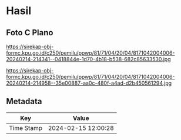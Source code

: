 # Hasil

## Foto C Plano

https://sirekap-obj-formc.kpu.go.id/c250/pemilu/ppwp/81/71/04/20/04/8171042004006-20240214-214341--0418844e-1d70-4b18-b538-682c85633530.jpg

https://sirekap-obj-formc.kpu.go.id/c250/pemilu/ppwp/81/71/04/20/04/8171042004006-20240214-214958--35e00887-aa0c-480f-a4ad-d2b450561294.jpg


## Metadata

| Key        | Value               |
| ---------- | ------------------- |
| Time Stamp | 2024-02-15 12:00:28 |



